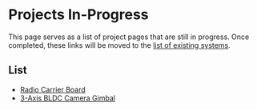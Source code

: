# Projects In-Progress

This page serves as a list of project pages that are still in progress. Once completed, these links will be moved to the [list of existing systems](systems.md).

## List

* [Radio Carrier Board](radio_carrier_board.md)
* [3-Axis BLDC Camera Gimbal](bldc_camera_gimbal.md)
